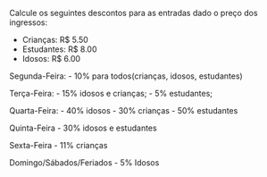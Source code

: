 Calcule os seguintes descontos para as entradas dado o preço dos ingressos:

- Crianças: R$ 5.50
- Estudantes: R$ 8.00
- Idosos: R$ 6.00

Segunda-Feira: 
      - 10% para todos(crianças, idosos, estudantes)

Terça-Feira:
      - 15% idosos e crianças;
      - 5% estudantes;

Quarta-Feira:
      - 40% idosos
      - 30% crianças
      - 50% estudantes

Quinta-Feira
      - 30% idosos e estudantes

Sexta-Feira
      - 11% crianças
    

Domingo/Sábados/Feriados
      - 5% Idosos

